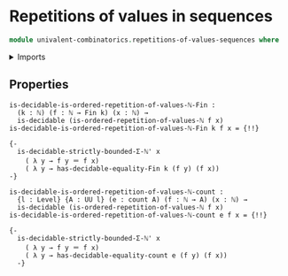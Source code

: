 # Repetitions of values in sequences

```agda
module univalent-combinatorics.repetitions-of-values-sequences where
```

<details><summary>Imports</summary>

```agda

```

</details>

## Properties

```text
is-decidable-is-ordered-repetition-of-values-ℕ-Fin :
  (k : ℕ) (f : ℕ → Fin k) (x : ℕ) →
  is-decidable (is-ordered-repetition-of-values-ℕ f x)
is-decidable-is-ordered-repetition-of-values-ℕ-Fin k f x = {!!}

{-
  is-decidable-strictly-bounded-Σ-ℕ' x
    ( λ y → f y ＝ f x)
    ( λ y → has-decidable-equality-Fin k (f y) (f x))
-}

is-decidable-is-ordered-repetition-of-values-ℕ-count :
  {l : Level} {A : UU l} (e : count A) (f : ℕ → A) (x : ℕ) →
  is-decidable (is-ordered-repetition-of-values-ℕ f x)
is-decidable-is-ordered-repetition-of-values-ℕ-count e f x = {!!}

{-
  is-decidable-strictly-bounded-Σ-ℕ' x
    ( λ y → f y ＝ f x)
    ( λ y → has-decidable-equality-count e (f y) (f x))
  -}
```
